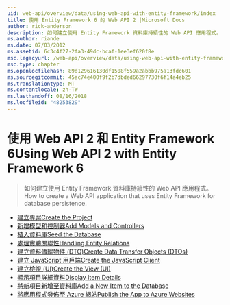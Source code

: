 ```yaml
---
uid: web-api/overview/data/using-web-api-with-entity-framework/index
title: 使用 Entity Framework 6 的 Web API 2 |Microsoft Docs
author: rick-anderson
description: 如何建立使用 Entity Framework 資料庫持續性的 Web API 應用程式。
ms.author: riande
ms.date: 07/03/2012
ms.assetid: 6c3c4f27-2fa3-49dc-bcaf-1ee3ef620f8e
msc.legacyurl: /web-api/overview/data/using-web-api-with-entity-framework
msc.type: chapter
ms.openlocfilehash: 89d129616130df1508f559a2abbb975a13fdc601
ms.sourcegitcommit: 45ac74e400f9f2b7dbded66297730f6f14a4eb25
ms.translationtype: MT
ms.contentlocale: zh-TW
ms.lasthandoff: 08/16/2018
ms.locfileid: "48253829"
---
```

<a name="using-web-api-2-with-entity-framework-6"></a><span data-ttu-id="7b87f-103">使用 Web API 2 和 Entity Framework 6</span><span class="sxs-lookup"><span data-stu-id="7b87f-103">Using Web API 2 with Entity Framework 6</span></span>
====================
> <span data-ttu-id="7b87f-104">如何建立使用 Entity Framework 資料庫持續性的 Web API 應用程式。</span><span class="sxs-lookup"><span data-stu-id="7b87f-104">How to create a Web API application that uses Entity Framework for database persistence.</span></span>


- [<span data-ttu-id="7b87f-105">建立專案</span><span class="sxs-lookup"><span data-stu-id="7b87f-105">Create the Project</span></span>](part-1.md)
- [<span data-ttu-id="7b87f-106">新增模型和控制器</span><span class="sxs-lookup"><span data-stu-id="7b87f-106">Add Models and Controllers</span></span>](part-2.md)
- [<span data-ttu-id="7b87f-107">植入資料庫</span><span class="sxs-lookup"><span data-stu-id="7b87f-107">Seed the Database</span></span>](part-3.md)
- [<span data-ttu-id="7b87f-108">處理實體關聯性</span><span class="sxs-lookup"><span data-stu-id="7b87f-108">Handling Entity Relations</span></span>](part-4.md)
- [<span data-ttu-id="7b87f-109">建立資料傳輸物件 (DTO)</span><span class="sxs-lookup"><span data-stu-id="7b87f-109">Create Data Transfer Objects (DTOs)</span></span>](part-5.md)
- [<span data-ttu-id="7b87f-110">建立 JavaScript 用戶端</span><span class="sxs-lookup"><span data-stu-id="7b87f-110">Create the JavaScript Client</span></span>](part-6.md)
- [<span data-ttu-id="7b87f-111">建立檢視 (UI)</span><span class="sxs-lookup"><span data-stu-id="7b87f-111">Create the View (UI)</span></span>](part-7.md)
- [<span data-ttu-id="7b87f-112">顯示項目詳細資料</span><span class="sxs-lookup"><span data-stu-id="7b87f-112">Display Item Details</span></span>](part-8.md)
- [<span data-ttu-id="7b87f-113">將新項目新增至資料庫</span><span class="sxs-lookup"><span data-stu-id="7b87f-113">Add a New Item to the Database</span></span>](part-9.md)
- [<span data-ttu-id="7b87f-114">將應用程式發佈至 Azure 網站</span><span class="sxs-lookup"><span data-stu-id="7b87f-114">Publish the App to Azure Websites</span></span>](part-10.md)
